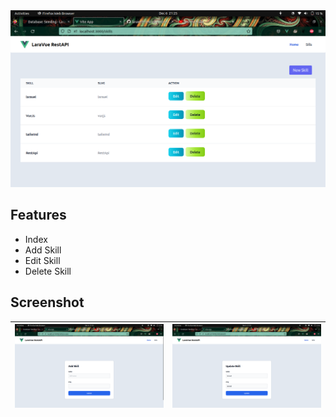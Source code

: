<img  src="https://github.com/Tapiwa-1/Tapiwa-1/blob/main/vue-restapiindex.png"/>

## Features
- Index
- Add Skill
- Edit Skill
- Delete Skill


## Screenshot
| <img  src="https://github.com/Tapiwa-1/Tapiwa-1/blob/main/vue-restapiadd.png"/> | <img  src="https://github.com/Tapiwa-1/Tapiwa-1/blob/main/vue-restapiedit.png"/> |
| ------------- | ------------- |
